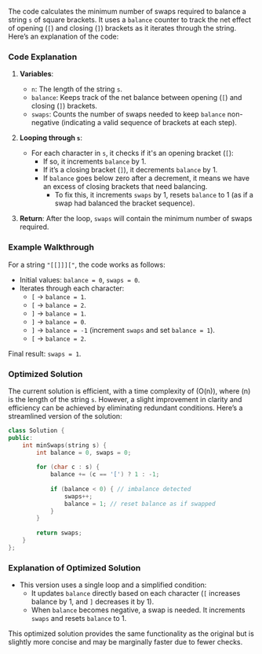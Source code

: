 The code calculates the minimum number of swaps required to balance a string `s` of square brackets. It uses a `balance` counter to track the net effect of opening (`[`) and closing (`]`) brackets as it iterates through the string. Here’s an explanation of the code:

### Code Explanation

1. **Variables**:
   - `n`: The length of the string `s`.
   - `balance`: Keeps track of the net balance between opening (`[`) and closing (`]`) brackets. 
   - `swaps`: Counts the number of swaps needed to keep `balance` non-negative (indicating a valid sequence of brackets at each step).

2. **Looping through `s`**:
   - For each character in `s`, it checks if it's an opening bracket (`[`):
     - If so, it increments `balance` by 1.
     - If it’s a closing bracket (`]`), it decrements `balance` by 1.
     - If `balance` goes below zero after a decrement, it means we have an excess of closing brackets that need balancing.
       - To fix this, it increments `swaps` by 1, resets `balance` to 1 (as if a swap had balanced the bracket sequence).

3. **Return**: After the loop, `swaps` will contain the minimum number of swaps required.

### Example Walkthrough

For a string `"[[]]]["`, the code works as follows:

- Initial values: `balance = 0`, `swaps = 0`.
- Iterates through each character:
  - `[` → `balance = 1`.
  - `[` → `balance = 2`.
  - `]` → `balance = 1`.
  - `]` → `balance = 0`.
  - `]` → `balance = -1` (increment `swaps` and set `balance = 1`).
  - `[` → `balance = 2`.

Final result: `swaps = 1`.

### Optimized Solution

The current solution is efficient, with a time complexity of \(O(n)\), where \(n\) is the length of the string `s`. However, a slight improvement in clarity and efficiency can be achieved by eliminating redundant conditions. Here’s a streamlined version of the solution:

```cpp
class Solution {
public:
    int minSwaps(string s) {
        int balance = 0, swaps = 0;
        
        for (char c : s) {
            balance += (c == '[') ? 1 : -1;
            
            if (balance < 0) { // imbalance detected
                swaps++;
                balance = 1; // reset balance as if swapped
            }
        }
        
        return swaps;
    }
};
```

### Explanation of Optimized Solution

- This version uses a single loop and a simplified condition:
  - It updates `balance` directly based on each character (`[` increases balance by 1, and `]` decreases it by 1).
  - When `balance` becomes negative, a swap is needed. It increments `swaps` and resets `balance` to 1.
  
This optimized solution provides the same functionality as the original but is slightly more concise and may be marginally faster due to fewer checks. 

